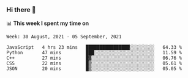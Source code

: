 ### Hi there 👋

📊 __This week I spent my time on__
<!--START_SECTION:waka-->
```text
Week: 30 August, 2021 - 05 September, 2021

JavaScript   4 hrs 23 mins   ████████████████░░░░░░░░░   64.33 % 
Python       47 mins         ███░░░░░░░░░░░░░░░░░░░░░░   11.59 % 
C++          27 mins         █▓░░░░░░░░░░░░░░░░░░░░░░░   06.76 % 
CSS          22 mins         █▒░░░░░░░░░░░░░░░░░░░░░░░   05.61 % 
JSON         20 mins         █▒░░░░░░░░░░░░░░░░░░░░░░░   05.05 % 
```
<!--END_SECTION:waka-->
<!--
**SREEHARI-M-S/SREEHARI-M-S** is a ✨ _special_ ✨ repository because its `README.md` (this file) appears on your GitHub profile.

Here are some ideas to get you started:

- 🔭 I’m currently working on ...
- 🌱 I’m currently learning ...
- 👯 I’m looking to collaborate on ...
- 🤔 I’m looking for help with ...
- 💬 Ask me about ...
- 📫 How to reach me: ...
- 😄 Pronouns: ...
- ⚡ Fun fact: ...
-->
